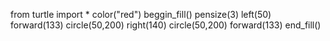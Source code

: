 from turtle import *
color("red")
beggin_fill()
pensize(3)
left(50)
forward(133)
circle(50,200)
right(140)
circle(50,200)
forward(133)
end_fill()
